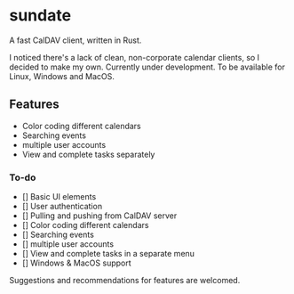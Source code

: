# sundate
A fast CalDAV client, written in Rust. 

I noticed there's a lack of clean, non-corporate calendar clients, so I decided to make my own. Currently under development. To be available for Linux, Windows and MacOS.      

## Features
- Color coding different calendars
- Searching events
- multiple user accounts
- View and complete tasks separately

### To-do
- [] Basic UI elements
- [] User authentication
- [] Pulling and pushing from CalDAV server
- [] Color coding different calendars
- [] Searching events
- [] multiple user accounts
- [] View and complete tasks in a separate menu
- [] Windows & MacOS support

Suggestions and recommendations for features are welcomed. 
